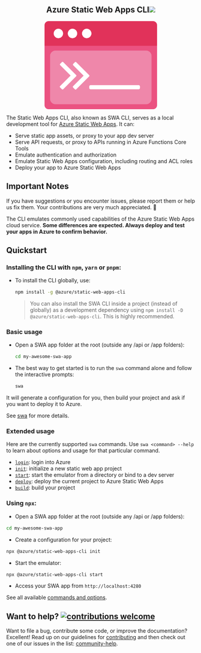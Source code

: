 <p align="center">
    <h2 align="center">Azure Static Web Apps CLI<img src="https://github.com/azure/static-web-apps-cli/workflows/CI/badge.svg" height="15"> </h2>
</p>
<p align="center">
    <img align="center" src="docs/swa-cli-logo.svg" width="300">
</p>

The Static Web Apps CLI, also known as SWA CLI, serves as a local development tool for [Azure Static Web Apps](https://docs.microsoft.com/azure/static-web-apps). It can:

- Serve static app assets, or proxy to your app dev server
- Serve API requests, or proxy to APIs running in Azure Functions Core Tools
- Emulate authentication and authorization
- Emulate Static Web Apps configuration, including routing and ACL roles
- Deploy your app to Azure Static Web Apps

## Important Notes

If you have suggestions or you encounter issues, please report them or help us fix them. Your contributions are very much appreciated. 🙏

The CLI emulates commonly used capabilities of the Azure Static Web Apps cloud service. **Some differences are expected. Always deploy and test your apps in Azure to confirm behavior.**

## Quickstart

### Installing the CLI with `npm`, `yarn` or `pnpm`:

- To install the CLI globally, use:

  ```bash
  npm install -g @azure/static-web-apps-cli
  ```

  > You can also install the SWA CLI inside a project (instead of globally) as a development dependency using `npm install -D @azure/static-web-apps-cli`. This is highly recommended.

### Basic usage

- Open a SWA app folder at the root (outside any /api or /app folders):

  ```bash
  cd my-awesome-swa-app
  ```

- The best way to get started is to run the `swa` command alone and follow the interactive prompts:
  ```bash
  swa
  ```

It will generate a configuration for you, then build your project and ask if you want to deploy it to Azure.

See [swa](https://azure.github.io/static-web-apps-cli/) for more details.

### Extended usage

Here are the currently supported `swa` commands. Use `swa <command> --help` to learn about options and usage for that particular command.

- [`login`](https://azure.github.io/static-web-apps-cli/docs/cli/swa-login): login into Azure
- [`init`](https://azure.github.io/static-web-apps-cli/docs/cli/swa-init): initialize a new static web app project
- [`start`](https://azure.github.io/static-web-apps-cli/docs/cli/swa-start): start the emulator from a directory or bind to a dev server
- [`deploy`](https://azure.github.io/static-web-apps-cli/docs/cli/swa-deploy): deploy the current project to Azure Static Web Apps
- [`build`](https://azure.github.io/static-web-apps-cli/docs/cli/swa-build): build your project

### Using `npx`:

- Open a SWA app folder at the root (outside any /api or /app folders):

```bash
cd my-awesome-swa-app
```

- Create a configuration for your project:

```bash
npx @azure/static-web-apps-cli init
```

- Start the emulator:

```bash
npx @azure/static-web-apps-cli start
```

- Access your SWA app from `http://localhost:4280`

See all available [commands and options](https://azure.github.io/static-web-apps-cli/).

## Want to help? [![contributions welcome](https://img.shields.io/badge/contributions-welcome-brightgreen.svg?style=flat)](https://github.com/azure/static-web-apps-cli/issues)

Want to file a bug, contribute some code, or improve the documentation? Excellent! Read up on our guidelines for [contributing](https://github.com/azure/static-web-apps-cli/blob/master/CONTRIBUTING.md) and then check out one of our issues in the list: [community-help](https://github.com/azure/static-web-apps-cli/issues).
